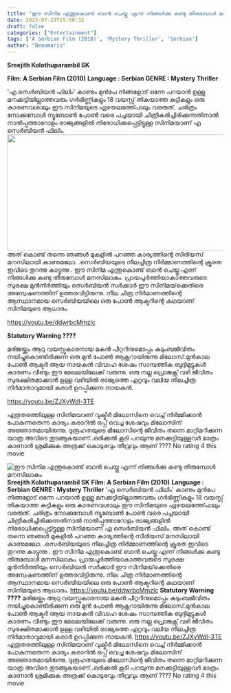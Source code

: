 ```yaml
---
title: "ഈ സിനിമ എന്തുകൊണ്ട് ബാൻ ചെയ്തു എന്ന് നിങ്ങൾക്കു കണ്ടു തീരുമ്പോൾ മനസിലാകും"
date: 2023-07-23T15:50:32
draft: false
categories: ["Entertainment"]
tags: ['A Serbian Film (2010)', 'Mystery Thriller', 'Serbian']
author: "Beaumaris"
---
```


<strong>Sreejith Kolothuparambil SK </strong>

<strong>Film: A Serbian Film (2010)</strong>
<strong>Language : Serbian </strong>
<strong>GENRE : Mystery Thriller</strong>

'എ സെർബിയൻ ഫിലിം' കാണും മുൻപേ നിങ്ങളോട് ഒന്നേ പറയാൻ ഉള്ളു മനക്കട്ടിയില്ലാത്തവരും ഗർഭിണ്ണികളും 18 വയസ്സ് തികയാത്ത കുട്ടികളും ഒരു കാരണവശാലും ഈ സിനിമയുടെ ഏഴയലത്ത്പോലും വരരുത്. ചരിത്രം നോക്കുമ്പോൾ ന്യൂബോൺ പോൺ വരെ പച്ചയായി ചിത്രീകരിച്ചിരിക്കുന്നതിനാൽ നാൽപ്പത്താറോളം രാജ്യങ്ങളിൽ നിരോധിക്കപ്പെട്ടിട്ടുള്ള സിനിമയാണ് എ സെർബിയൻ ഫിലിം. <a href="https://cdn.boolokam.com/articles/2023/07/ffqq.png"><img class="size-full wp-image-404306 aligncenter" src="https://cdn.boolokam.com/articles/2023/07/ffqq.png" alt="" width="550" height="270" /></a>അത് കൊണ്ട് തന്നെ ഞങ്ങൾ മുകളിൽ പറഞ്ഞ കാര്യത്തിന്റെ സീരിയസ് മനസിലായി കാണുമലോ. .സെർബിയയുടെ നീലച്ചിത്ര നിർമ്മാണത്തിന്റെ ക്രൂരത ഇവിടെ തുറന്നു കാട്ടുന്നു . ഈ സിനിമ എന്തുകൊണ്ട് ബാൻ ചെയ്തു എന്ന് നിങ്ങൾക്കു കണ്ടു തീരുമ്പോൾ മനസിലാകും. പ്രായപൂർത്തിയാകാത്തവരുടെ സുരക്ഷ മുൻനിർത്തിയും സെർബിയൻ സർക്കാർ ഈ സിനിമയ്‌ക്കെതിരെ അന്വേഷണത്തിന് ഉത്തരവിട്ടിരുന്നു. നീല ചിത്ര നിർമാണത്തിന്റെ ആസ്ഥാനമായ സെർബിയയിലെ ഒരു പോൺ ആക്ടറിന്റെ കഥയാണ് സിനിമയുടെ ആധാരം.

https://youtu.be/ddwrbcMmzlc

<strong>Statutory Warning ????</strong>

മരിജയ്ക്കും ആറു വയസ്സുകാരനായ മകൻ പീറ്ററിനുമൊപ്പം കുടുംബജീവിതം നയിച്ചുകൊണ്ടിരിക്കുന്ന ഒരു മുൻ പോൺ ആക്റ്ററായിരുന്നു മിലോസ്.മുൻകാല പോൺ ആക്ടർ ആയ നായകൻ വിവാഹ ശേഷം സാമ്പത്തിക ബുദ്ദിമുട്ടുകൾ കാരണം വീണ്ടും ഈ മേഖലയിലേക്ക്‌ വരുന്നു. ഒരു നല്ല പ്രൊജക്റ്റ്‌ വഴി ജീവിതം സുരക്ഷിതമാക്കാൻ ഉള്ള വഴിയിൽ രാജ്യത്തെ ഏറ്റവും വലിയ നീലച്ചിത്ര നിർമാതാവുമായി കരാർ ഉറപ്പിക്കുന്ന നായകൻ.

https://youtu.be/ZJXyWdl-3TE

ഏതുതരത്തിലുള്ള സിനിമയാണ് വുക്മീർ മിലോസിനെ വെച്ച് നിർമ്മിക്കാൻ പോകുന്നതെന്ന കാര്യം കരാറിൽ ഒപ്പ് വെച്ച ശേഷവും മിലോസിന്‌ അജ്ഞാതമായിരുന്നു. ദുരൂഹതയുടെ മിലോസിന്റെ ജീവിതം തന്നെ മാറ്റിമറിക്കുന്ന യാത്ര അവിടെ തുടങ്ങുകയാണ്..ഒരിക്കൽ കൂടി പറയുന്നു മനക്കട്ടിയുള്ളവർ മാത്രം കാണാൻ ശ്രമിക്കുക അത്രക്ക് കൊടുരവും തീവ്രവും ആണ് ????
No rating 4 this movie


![ഈ സിനിമ എന്തുകൊണ്ട് ബാൻ ചെയ്തു എന്ന് നിങ്ങൾക്കു കണ്ടു തീരുമ്പോൾ മനസിലാകും](https://cdn.boolokam.com/articles/2023/07/ffqq.png)**Sreejith Kolothuparambil SK** **Film: A Serbian Film (2010)** **Language : Serbian** **GENRE : Mystery Thriller** 'എ സെർബിയൻ ഫിലിം' കാണും മുൻപേ നിങ്ങളോട് ഒന്നേ പറയാൻ ഉള്ളു മനക്കട്ടിയില്ലാത്തവരും ഗർഭിണ്ണികളും 18 വയസ്സ് തികയാത്ത കുട്ടികളും ഒരു കാരണവശാലും ഈ സിനിമയുടെ ഏഴയലത്ത്പോലും വരരുത്. ചരിത്രം നോക്കുമ്പോൾ ന്യൂബോൺ പോൺ വരെ പച്ചയായി ചിത്രീകരിച്ചിരിക്കുന്നതിനാൽ നാൽപ്പത്താറോളം രാജ്യങ്ങളിൽ നിരോധിക്കപ്പെട്ടിട്ടുള്ള സിനിമയാണ് എ സെർബിയൻ ഫിലിം. [](https://cdn.boolokam.com/articles/2023/07/ffqq.png)അത് കൊണ്ട് തന്നെ ഞങ്ങൾ മുകളിൽ പറഞ്ഞ കാര്യത്തിന്റെ സീരിയസ് മനസിലായി കാണുമലോ. .സെർബിയയുടെ നീലച്ചിത്ര നിർമ്മാണത്തിന്റെ ക്രൂരത ഇവിടെ തുറന്നു കാട്ടുന്നു . ഈ സിനിമ എന്തുകൊണ്ട് ബാൻ ചെയ്തു എന്ന് നിങ്ങൾക്കു കണ്ടു തീരുമ്പോൾ മനസിലാകും. പ്രായപൂർത്തിയാകാത്തവരുടെ സുരക്ഷ മുൻനിർത്തിയും സെർബിയൻ സർക്കാർ ഈ സിനിമയ്‌ക്കെതിരെ അന്വേഷണത്തിന് ഉത്തരവിട്ടിരുന്നു. നീല ചിത്ര നിർമാണത്തിന്റെ ആസ്ഥാനമായ സെർബിയയിലെ ഒരു പോൺ ആക്ടറിന്റെ കഥയാണ് സിനിമയുടെ ആധാരം. https://youtu.be/ddwrbcMmzlc **Statutory Warning ????** മരിജയ്ക്കും ആറു വയസ്സുകാരനായ മകൻ പീറ്ററിനുമൊപ്പം കുടുംബജീവിതം നയിച്ചുകൊണ്ടിരിക്കുന്ന ഒരു മുൻ പോൺ ആക്റ്ററായിരുന്നു മിലോസ്.മുൻകാല പോൺ ആക്ടർ ആയ നായകൻ വിവാഹ ശേഷം സാമ്പത്തിക ബുദ്ദിമുട്ടുകൾ കാരണം വീണ്ടും ഈ മേഖലയിലേക്ക്‌ വരുന്നു. ഒരു നല്ല പ്രൊജക്റ്റ്‌ വഴി ജീവിതം സുരക്ഷിതമാക്കാൻ ഉള്ള വഴിയിൽ രാജ്യത്തെ ഏറ്റവും വലിയ നീലച്ചിത്ര നിർമാതാവുമായി കരാർ ഉറപ്പിക്കുന്ന നായകൻ. https://youtu.be/ZJXyWdl-3TE ഏതുതരത്തിലുള്ള സിനിമയാണ് വുക്മീർ മിലോസിനെ വെച്ച് നിർമ്മിക്കാൻ പോകുന്നതെന്ന കാര്യം കരാറിൽ ഒപ്പ് വെച്ച ശേഷവും മിലോസിന്‌ അജ്ഞാതമായിരുന്നു. ദുരൂഹതയുടെ മിലോസിന്റെ ജീവിതം തന്നെ മാറ്റിമറിക്കുന്ന യാത്ര അവിടെ തുടങ്ങുകയാണ്..ഒരിക്കൽ കൂടി പറയുന്നു മനക്കട്ടിയുള്ളവർ മാത്രം കാണാൻ ശ്രമിക്കുക അത്രക്ക് കൊടുരവും തീവ്രവും ആണ് ???? No rating 4 this movie
